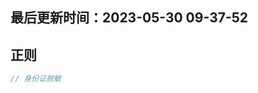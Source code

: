 <!--
 * @Description: 正则
 * @Author: panrui
 * @Date: 2022-12-15 10:22:21
 * @LastEditTime: 2023-05-30 09:37:52
 * @LastEditors: panrui
 * 不忘初心,不负梦想
-->

## 最后更新时间：2023-05-30 09-37-52

## 正则

```js
// 身份证脱敏
```
